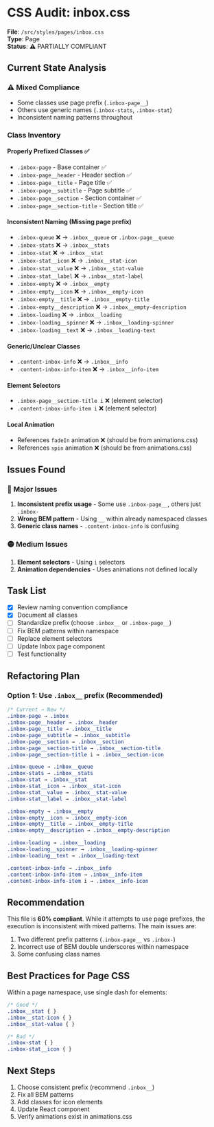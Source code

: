 # CSS Audit: inbox.css

**File**: `/src/styles/pages/inbox.css`  
**Type**: Page  
**Status**: ⚠️ PARTIALLY COMPLIANT

## Current State Analysis

### ⚠️ Mixed Compliance
- Some classes use page prefix (`.inbox-page__`)
- Others use generic names (`.inbox-stats`, `.inbox-stat`)
- Inconsistent naming patterns throughout

### Class Inventory

#### Properly Prefixed Classes ✅
- `.inbox-page` - Base container ✅
- `.inbox-page__header` - Header section ✅
- `.inbox-page__title` - Page title ✅
- `.inbox-page__subtitle` - Page subtitle ✅
- `.inbox-page__section` - Section container ✅
- `.inbox-page__section-title` - Section title ✅

#### Inconsistent Naming (Missing page prefix)
- `.inbox-queue` ❌ → `.inbox__queue` or `.inbox-page__queue`
- `.inbox-stats` ❌ → `.inbox__stats`
- `.inbox-stat` ❌ → `.inbox__stat`
- `.inbox-stat__icon` ❌ → `.inbox__stat-icon`
- `.inbox-stat__value` ❌ → `.inbox__stat-value`
- `.inbox-stat__label` ❌ → `.inbox__stat-label`
- `.inbox-empty` ❌ → `.inbox__empty`
- `.inbox-empty__icon` ❌ → `.inbox__empty-icon`
- `.inbox-empty__title` ❌ → `.inbox__empty-title`
- `.inbox-empty__description` ❌ → `.inbox__empty-description`
- `.inbox-loading` ❌ → `.inbox__loading`
- `.inbox-loading__spinner` ❌ → `.inbox__loading-spinner`
- `.inbox-loading__text` ❌ → `.inbox__loading-text`

#### Generic/Unclear Classes
- `.content-inbox-info` ❌ → `.inbox__info`
- `.content-inbox-info-item` ❌ → `.inbox__info-item`

#### Element Selectors
- `.inbox-page__section-title i` ❌ (element selector)
- `.content-inbox-info-item i` ❌ (element selector)

#### Local Animation
- References `fadeIn` animation ❌ (should be from animations.css)
- References `spin` animation ❌ (should be from animations.css)

## Issues Found

### 🔴 Major Issues
1. **Inconsistent prefix usage** - Some use `.inbox-page__`, others just `.inbox-`
2. **Wrong BEM pattern** - Using `__` within already namespaced classes
3. **Generic class names** - `.content-inbox-info` is confusing

### 🟡 Medium Issues
1. **Element selectors** - Using `i` selectors
2. **Animation dependencies** - Uses animations not defined locally

## Task List

- [x] Review naming convention compliance
- [x] Document all classes
- [ ] Standardize prefix (choose `.inbox__` or `.inbox-page__`)
- [ ] Fix BEM patterns within namespace
- [ ] Replace element selectors
- [ ] Update Inbox page component
- [ ] Test functionality

## Refactoring Plan

### Option 1: Use `.inbox__` prefix (Recommended)
```css
/* Current → New */
.inbox-page → .inbox
.inbox-page__header → .inbox__header
.inbox-page__title → .inbox__title
.inbox-page__subtitle → .inbox__subtitle
.inbox-page__section → .inbox__section
.inbox-page__section-title → .inbox__section-title
.inbox-page__section-title i → .inbox__section-icon

.inbox-queue → .inbox__queue
.inbox-stats → .inbox__stats
.inbox-stat → .inbox__stat
.inbox-stat__icon → .inbox__stat-icon
.inbox-stat__value → .inbox__stat-value
.inbox-stat__label → .inbox__stat-label

.inbox-empty → .inbox__empty
.inbox-empty__icon → .inbox__empty-icon
.inbox-empty__title → .inbox__empty-title
.inbox-empty__description → .inbox__empty-description

.inbox-loading → .inbox__loading
.inbox-loading__spinner → .inbox__loading-spinner
.inbox-loading__text → .inbox__loading-text

.content-inbox-info → .inbox__info
.content-inbox-info-item → .inbox__info-item
.content-inbox-info-item i → .inbox__info-icon
```

## Recommendation

This file is **60% compliant**. While it attempts to use page prefixes, the execution is inconsistent with mixed patterns. The main issues are:

1. Two different prefix patterns (`.inbox-page__` vs `.inbox-`)
2. Incorrect use of BEM double underscores within namespace
3. Some confusing class names

## Best Practices for Page CSS

Within a page namespace, use single dash for elements:
```css
/* Good */
.inbox__stat { }
.inbox__stat-icon { }
.inbox__stat-value { }

/* Bad */
.inbox-stat { }
.inbox-stat__icon { }
```

## Next Steps

1. Choose consistent prefix (recommend `.inbox__`)
2. Fix all BEM patterns
3. Add classes for icon elements
4. Update React component
5. Verify animations exist in animations.css